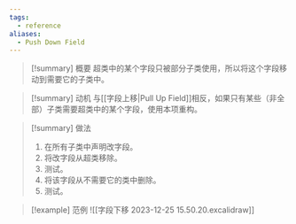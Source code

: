 ```yaml
---
tags:
  - reference
aliases:
  - Push Down Field
---
```

> [!summary] 概要
> 超类中的某个字段只被部分子类使用，所以将这个字段移动到需要它的子类中。

> [!summary] 动机
> 与[[字段上移|Pull Up Field]]相反，如果只有某些（非全部）子类需要超类中的某个字段，使用本项重构。

> [!summary] 做法
> 1. 在所有子类中声明改字段。
> 2. 将改字段从超类移除。
> 3. 测试。
> 4. 将该字段从不需要它的类中删除。
> 5. 测试。

> [!example] 范例
> ![[字段下移 2023-12-25 15.50.20.excalidraw]]